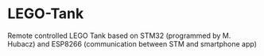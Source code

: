 # LEGO-Tank
Remote controlled LEGO Tank based on STM32 (programmed by M. Hubacz) and ESP8266 (communication between STM and smartphone app) 
